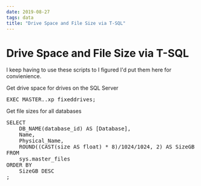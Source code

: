```yaml
---
date: 2019-08-27
tags: data
title: "Drive Space and File Size via T-SQL"
---
```

# Drive Space and File Size via T-SQL

I keep having to use these scripts to I figured I'd put them here for convienience.

Get drive space for drives on the SQL Server

<pre data-enlighter-language="sql">
EXEC MASTER..xp_fixeddrives;
</pre>

Get file sizes for all databases

<pre data-enlighter-language="sql">
SELECT
    DB_NAME(database_id) AS [Database],
    Name,
    Physical_Name,
    ROUND((CAST(size AS float) * 8)/1024/1024, 2) AS SizeGB
FROM
    sys.master_files
ORDER BY
    SizeGB DESC
;
</pre>
